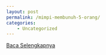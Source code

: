 ```yaml
---
layout: post
permalink: /mimpi-membunuh-5-orang/
categories:
    - Uncategorized
---
```


[Baca Selengkapnya](/08)